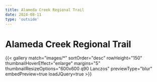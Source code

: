 ```yaml
---
title: Alameda Creek Regional Trail
date: 2024-08-11
type: 'outside'
---
```


# Alameda Creek Regional Trail

{{< gallery match="images/*" sortOrder="desc" rowHeight="150" thumbnailHoverEffect="enlarge" margins="5" thumbnailResizeOptions="600x600 q90 Lanczos" previewType="blur" embedPreview=true loadJQuery=true >}}
